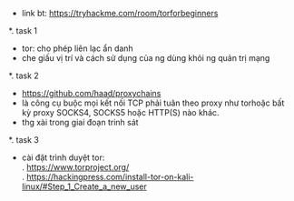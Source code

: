 - link bt: https://tryhackme.com/room/torforbeginners<br>

*. task 1<br>
- tor: cho phép liên lạc ẩn danh
- che giấu vị trí và cách sử dụng của ng dùng khỏi ng quản trị mạng<br>

*. task 2<br>
- https://github.com/haad/proxychains
- là công cụ buộc mọi kết nối TCP phải tuân theo proxy như torhoặc bất kỳ proxy SOCKS4, SOCKS5 hoặc HTTP(S) nào khác.
- thg xài trong giai đoạn trinh sát<br>

*. task 3<br>
- cài đặt trình duyệt tor:<br>
. https://www.torproject.org/<br>
. https://hackingpress.com/install-tor-on-kali-linux/#Step_1_Create_a_new_user<br>


